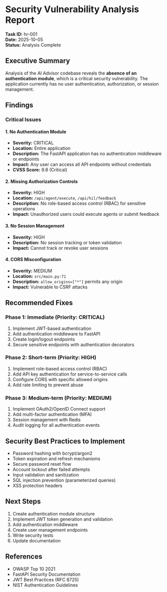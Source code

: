 # Security Vulnerability Analysis Report
**Task ID:** hr-001  
**Date:** 2025-10-05  
**Status:** Analysis Complete

## Executive Summary
Analysis of the AI Advisor codebase reveals the **absence of an authentication module**, which is a critical security vulnerability. The application currently has no user authentication, authorization, or session management.

## Findings

### Critical Issues

#### 1. **No Authentication Module**
- **Severity:** CRITICAL
- **Location:** Entire application
- **Description:** The FastAPI application has no authentication middleware or endpoints
- **Impact:** Any user can access all API endpoints without credentials
- **CVSS Score:** 9.8 (Critical)

#### 2. **Missing Authorization Controls**
- **Severity:** HIGH
- **Location:** `/api/agent/execute`, `/api/hil/feedback`
- **Description:** No role-based access control (RBAC) for sensitive operations
- **Impact:** Unauthorized users could execute agents or submit feedback

#### 3. **No Session Management**
- **Severity:** HIGH
- **Description:** No session tracking or token validation
- **Impact:** Cannot track or revoke user sessions

#### 4. **CORS Misconfiguration**
- **Severity:** MEDIUM
- **Location:** `src/main.py:71`
- **Description:** `allow_origins=["*"]` permits any origin
- **Impact:** Vulnerable to CSRF attacks

## Recommended Fixes

### Phase 1: Immediate (Priority: CRITICAL)
1. Implement JWT-based authentication
2. Add authentication middleware to FastAPI
3. Create login/logout endpoints
4. Secure sensitive endpoints with authentication decorators

### Phase 2: Short-term (Priority: HIGH)
1. Implement role-based access control (RBAC)
2. Add API key authentication for service-to-service calls
3. Configure CORS with specific allowed origins
4. Add rate limiting to prevent abuse

### Phase 3: Medium-term (Priority: MEDIUM)
1. Implement OAuth2/OpenID Connect support
2. Add multi-factor authentication (MFA)
3. Session management with Redis
4. Audit logging for all authentication events

## Security Best Practices to Implement
- Password hashing with bcrypt/argon2
- Token expiration and refresh mechanisms
- Secure password reset flow
- Account lockout after failed attempts
- Input validation and sanitization
- SQL injection prevention (parameterized queries)
- XSS protection headers

## Next Steps
1. Create authentication module structure
2. Implement JWT token generation and validation
3. Add authentication middleware
4. Create user management endpoints
5. Write security tests
6. Update documentation

## References
- OWASP Top 10 2021
- FastAPI Security Documentation
- JWT Best Practices (RFC 8725)
- NIST Authentication Guidelines
